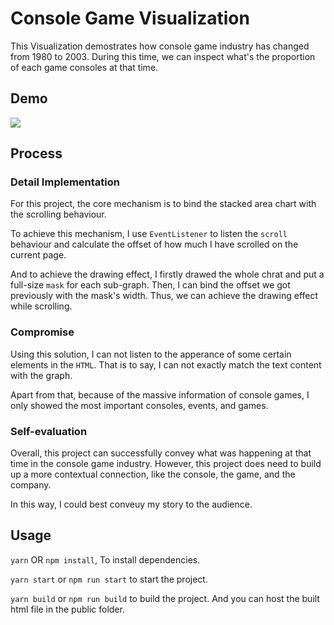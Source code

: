 # Console Game Visualization
This Visualization demostrates how console game industry has changed from 1980 to 2003.
During this time, we can inspect what's the proportion of each game consoles at that time. 

## Demo
![](./demo.gif)

## Process
### Detail Implementation
For this project, the core mechanism is to bind the stacked area chart with the scrolling behaviour.

To achieve this mechanism, I use `EventListener` to listen the `scroll` behaviour and calculate the offset of how much I have scrolled on the current page.

And to achieve the drawing effect, I firstly drawed the whole chrat and put a full-size `mask` for each sub-graph. Then, I can bind the offset we got previously with the mask's width. Thus, we can achieve the drawing effect while scrolling.

### Compromise
Using this solution, I can not listen to the apperance of some certain elements in the `HTML`. That is to say, I can not exactly match the text content with the graph.

Apart from that, because of the massive information of console games, I only showed the most important consoles, events, and games. 

### Self-evaluation
Overall, this project can successfully convey what was happening at that time in the console game industry. However, this project does need to build up a more contextual connection, like the console, the game, and the company.

In this way, I could best conveuy my story to the audience.

## Usage

`yarn` OR `npm install`, To install dependencies.

`yarn start` or `npm run start` to start the project.

`yarn build` or `npm run build` to build the project. And you can host the built html file in the public folder.
